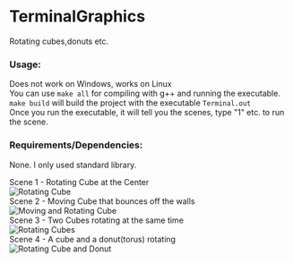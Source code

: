 # TerminalGraphics
Rotating cubes,donuts etc.

### Usage:
Does not work on Windows, works on Linux \
You can use ```make all``` for compiling with g++ and running the executable. \
            ```make build``` will build the project with the executable ```Terminal.out``` \
Once you run the executable, it will tell you the scenes, type "1" etc. to run the scene.

### Requirements/Dependencies:
None. I only used standard library.

Scene 1 - Rotating Cube at the Center \
![Rotating Cube](/images/scene1.gif) \
Scene 2 - Moving Cube that bounces off the walls \
![Moving and Rotating Cube](/images/scene2.gif) \
Scene 3 - Two Cubes rotating at the same time \
![Rotating Cubes](/images/scene3.gif) \
Scene 4 - A cube and a donut(torus) rotating \
![Rotating Cube and Donut](/images/scene4.gif)
